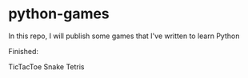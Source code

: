 # python-games
In this repo, I will publish some games that I've written to learn Python

Finished:

TicTacToe
Snake
Tetris

